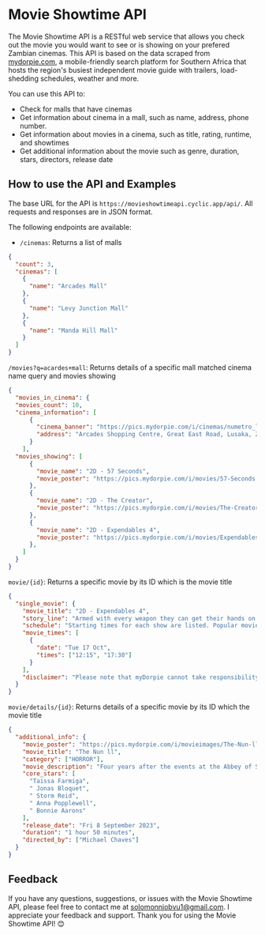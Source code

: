 # Movie Showtime API

The Movie Showtime API is a RESTful web service that allows you check out the movie you would want to see or is showing on your prefered Zambian cinemas. This API is based on the data scraped from [mydorpie.com](), a mobile-friendly search platform for Southern Africa that hosts the region's busiest independent movie guide with trailers, load-shedding schedules, weather and more.

You can use this API to:

- Check for malls that have cinemas
- Get information about cinema in a mall, such as name, address, phone number.
- Get information about movies in a cinema, such as title, rating, runtime, and showtimes
- Get additional information about the movie such as genre, duration, stars, directors, release date

## How to use the API and Examples
The base URL for the API is `https://movieshowtimeapi.cyclic.app/api/`. All requests and responses are in JSON format.

The following endpoints are available:

- `/cinemas`: Returns a list of malls

```json
{
  "count": 3,
  "cinemas": [
    {
      "name": "Arcades Mall"
    },
    {
      "name": "Levy Junction Mall"
    },
    {
      "name": "Manda Hill Mall"
    }
  ]
}
```

`/movies?q=acardes+mall`: Returns details of a specific mall matched cinema name query and movies showing

```json
{
  "movies_in_cinema": {
  "movies_count": 10,
  "cinema_information": [
      {
        "cinema_banner": "https://pics.mydorpie.com/i/cinemas/numetro_logo640.png",
        "address": "Arcades Shopping Centre, Great East Road, Lusaka, Zambia"
      }
    ],
  "movies_showing": [
      {
        "movie_name": "2D - 57 Seconds",
        "movie_poster": "https://pics.mydorpie.com/i/movies/57-Seconds.jpg"
      },
      {
        "movie_name": "2D - The Creator",
        "movie_poster": "https://pics.mydorpie.com/i/movies/The-Creator.jpg"
      },
      {
        "movie_name": "2D - Expendables 4",
        "movie_poster": "https://pics.mydorpie.com/i/movies/Expendables-4.jpg"
      },
    ]
  }
}
```

`movie/{id}`: Returns a specific movie by its ID which is the movie title

```json
{
  "single_movie": {
    "movie_title": "2D - Expendables 4",
    "story_line": "Armed with every weapon they can get their hands on and the skills to use them, The Expendables are the world’s last line of defense and the team that gets called when all other options are off the table. But new team members with new styles and tactics are going to give “new blood” a whole new meaning.",
    "schedule": "Starting times for each show are listed. Popular movies often show on more than one screen on the same day, so start times may be close together.",
    "movie_times": [
      {
        "date": "Tue 17 Oct",
        "times": ["12:15", "17:30"]
      }
    ],
    "disclaimer": "Please note that myDorpie cannot take responsibility for errors or unexpected changes to movie schedules. Cinemas may not update their schedules during load-shedding so it's best to contact the cinema or the mall beforehand if they don't have backup power."
  }
}
```

`movie/details/{id}`: Returns details of a specific movie by its ID which the movie title

```json
{
  "additional_info": {
    "movie_poster": "https://pics.mydorpie.com/i/movieimages/The-Nun-ll.jpg",
    "movie_title": "The Nun ll",
    "category": ["HORROR"],
    "movie_description": "Four years after the events at the Abbey of St. Carta, Sister Irene returns once again and comes face to face with the demonic force Valak, the Nun.",
    "core_stars": [
      "Taissa Farmiga",
      " Jonas Bloquet",
      " Storm Reid",
      " Anna Popplewell",
      " Bonnie Aarons"
    ],
    "release_date": "Fri 8 September 2023",
    "duration": "1 hour 50 minutes",
    "directed_by": ["Michael Chaves"]
  }
}
```

## Feedback
If you have any questions, suggestions, or issues with the Movie Showtime API, please feel free to contact me at [solomonnjobvu1@gmail.com](). I appreciate your feedback and support. Thank you for using the Movie Showtime API! 😊
